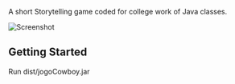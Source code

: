 A short Storytelling game coded for college work of Java classes.

![Screenshot](https://user-images.githubusercontent.com/11997211/125344415-aec34b80-e32d-11eb-86de-61ddb1204df5.png)


## Getting Started

Run dist/jogoCowboy.jar
